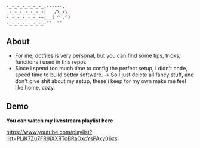 ```bash
-_-_-_-_-_-_-_,------,
_-_-_-_-_-_-_-|   /\_/\
-_-_-_-_-_-_-~|__( ^ .^)
-_-_-_-_-_-_-_-""  ""
```

## About

- For me, dotfiles is very personal, but you can find some tips, tricks, functions i used in this repos
- Since i spend too much time to config the perfect setup, i didn't code, speed time to build better software.
-> So I just delete all fancy stuff, and don't give shit about my setup, these i keep for my own make me feel like home, cozy.

## Demo

**You can watch my livestream playlist here**

<https://www.youtube.com/playlist?list=PLiK7Zu7FR9jXXRToBRaOxpYsPAxy06xsi>
